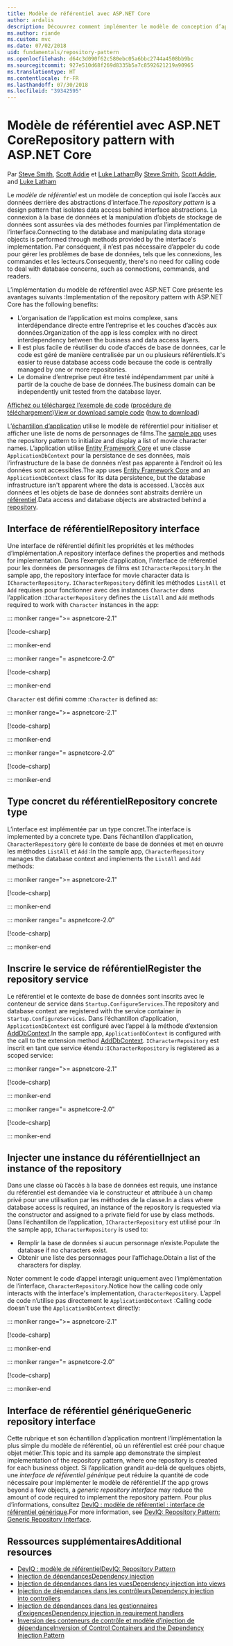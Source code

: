 ```yaml
---
title: Modèle de référentiel avec ASP.NET Core
author: ardalis
description: Découvrez comment implémenter le modèle de conception d’application de référentiel dans une application ASP.NET Core.
ms.author: riande
ms.custom: mvc
ms.date: 07/02/2018
uid: fundamentals/repository-pattern
ms.openlocfilehash: d64c3d090f62c580ebc05a6bbc2744a4508bb9bc
ms.sourcegitcommit: 927e510d68f269d8335b5a7c8592621219a90965
ms.translationtype: HT
ms.contentlocale: fr-FR
ms.lasthandoff: 07/30/2018
ms.locfileid: "39342595"
---
```

# <a name="repository-pattern-with-aspnet-core"></a><span data-ttu-id="d6dc2-103">Modèle de référentiel avec ASP.NET Core</span><span class="sxs-lookup"><span data-stu-id="d6dc2-103">Repository pattern with ASP.NET Core</span></span>

<span data-ttu-id="d6dc2-104">Par [Steve Smith](https://ardalis.com/), [Scott Addie](https://scottaddie.com) et [Luke Latham](https://github.com/guardrex)</span><span class="sxs-lookup"><span data-stu-id="d6dc2-104">By [Steve Smith](https://ardalis.com/), [Scott Addie](https://scottaddie.com), and [Luke Latham](https://github.com/guardrex)</span></span>

<span data-ttu-id="d6dc2-105">Le *modèle de référentiel* est un modèle de conception qui isole l’accès aux données derrière des abstractions d’interface.</span><span class="sxs-lookup"><span data-stu-id="d6dc2-105">The *repository pattern* is a design pattern that isolates data access behind interface abstractions.</span></span> <span data-ttu-id="d6dc2-106">La connexion à la base de données et la manipulation d’objets de stockage de données sont assurées via des méthodes fournies par l’implémentation de l’interface.</span><span class="sxs-lookup"><span data-stu-id="d6dc2-106">Connecting to the database and manipulating data storage objects is performed through methods provided by the interface's implementation.</span></span> <span data-ttu-id="d6dc2-107">Par conséquent, il n’est pas nécessaire d’appeler du code pour gérer les problèmes de base de données, tels que les connexions, les commandes et les lecteurs.</span><span class="sxs-lookup"><span data-stu-id="d6dc2-107">Consequently, there's no need for calling code to deal with database concerns, such as connections, commands, and readers.</span></span>

<span data-ttu-id="d6dc2-108">L’implémentation du modèle de référentiel avec ASP.NET Core présente les avantages suivants :</span><span class="sxs-lookup"><span data-stu-id="d6dc2-108">Implementation of the repository pattern with ASP.NET Core has the following benefits:</span></span>

* <span data-ttu-id="d6dc2-109">L’organisation de l’application est moins complexe, sans interdépendance directe entre l’entreprise et les couches d’accès aux données.</span><span class="sxs-lookup"><span data-stu-id="d6dc2-109">Organization of the app is less complex with no direct interdependency between the business and data access layers.</span></span>
* <span data-ttu-id="d6dc2-110">Il est plus facile de réutiliser du code d’accès de base de données, car le code est géré de manière centralisée par un ou plusieurs référentiels.</span><span class="sxs-lookup"><span data-stu-id="d6dc2-110">It's easier to reuse database access code because the code is centrally managed by one or more repositories.</span></span>
* <span data-ttu-id="d6dc2-111">Le domaine d’entreprise peut être testé indépendamment par unité à partir de la couche de base de données.</span><span class="sxs-lookup"><span data-stu-id="d6dc2-111">The business domain can be independently unit tested from the database layer.</span></span>

<span data-ttu-id="d6dc2-112">[Affichez ou téléchargez l’exemple de code](https://github.com/aspnet/Docs/tree/master/aspnetcore/fundamentals/repository-pattern/samples) ([procédure de téléchargement](xref:tutorials/index#how-to-download-a-sample))</span><span class="sxs-lookup"><span data-stu-id="d6dc2-112">[View or download sample code](https://github.com/aspnet/Docs/tree/master/aspnetcore/fundamentals/repository-pattern/samples) ([how to download](xref:tutorials/index#how-to-download-a-sample))</span></span>

<span data-ttu-id="d6dc2-113">L’[échantillon d’application](https://github.com/aspnet/Docs/tree/master/aspnetcore/fundamentals/repository-pattern/samples) utilise le modèle de référentiel pour initialiser et afficher une liste de noms de personnages de films.</span><span class="sxs-lookup"><span data-stu-id="d6dc2-113">The [sample app](https://github.com/aspnet/Docs/tree/master/aspnetcore/fundamentals/repository-pattern/samples) uses the repository pattern to initialize and display a list of movie character names.</span></span> <span data-ttu-id="d6dc2-114">L’application utilise [Entity Framework Core](/ef/core/) et une classe `ApplicationDbContext` pour la persistance de ses données, mais l’infrastructure de la base de données n’est pas apparente à l’endroit où les données sont accessibles.</span><span class="sxs-lookup"><span data-stu-id="d6dc2-114">The app uses [Entity Framework Core](/ef/core/) and an `ApplicationDbContext` class for its data persistence, but the database infrastructure isn't apparent where the data is accessed.</span></span> <span data-ttu-id="d6dc2-115">L’accès aux données et les objets de base de données sont abstraits derrière un [référentiel](https://martinfowler.com/eaaCatalog/repository.html).</span><span class="sxs-lookup"><span data-stu-id="d6dc2-115">Data access and database objects are abstracted behind a [repository](https://martinfowler.com/eaaCatalog/repository.html).</span></span>

## <a name="repository-interface"></a><span data-ttu-id="d6dc2-116">Interface de référentiel</span><span class="sxs-lookup"><span data-stu-id="d6dc2-116">Repository interface</span></span>

<span data-ttu-id="d6dc2-117">Une interface de référentiel définit les propriétés et les méthodes d’implémentation.</span><span class="sxs-lookup"><span data-stu-id="d6dc2-117">A repository interface defines the properties and methods for implementation.</span></span> <span data-ttu-id="d6dc2-118">Dans l’exemple d’application, l’interface de référentiel pour les données de personnages de films est `ICharacterRepository`.</span><span class="sxs-lookup"><span data-stu-id="d6dc2-118">In the sample app, the repository interface for movie character data is `ICharacterRepository`.</span></span> <span data-ttu-id="d6dc2-119">`ICharacterRepository` définit les méthodes `ListAll` et `Add` requises pour fonctionner avec des instances `Character` dans l’application :</span><span class="sxs-lookup"><span data-stu-id="d6dc2-119">`ICharacterRepository` defines the `ListAll` and `Add` methods required to work with `Character` instances in the app:</span></span>

::: moniker range=">= aspnetcore-2.1"

[!code-csharp[](repository-pattern/samples/2.x/RepositoryPatternSample/Interfaces/ICharacterRepository.cs?name=snippet1)]

::: moniker-end

::: moniker range="= aspnetcore-2.0"

[!code-csharp[](repository-pattern/samples/1.x/RepositoryPatternSample/Interfaces/ICharacterRepository.cs?name=snippet1)]

::: moniker-end

<span data-ttu-id="d6dc2-120">`Character` est défini comme :</span><span class="sxs-lookup"><span data-stu-id="d6dc2-120">`Character` is defined as:</span></span>

::: moniker range=">= aspnetcore-2.1"

[!code-csharp[](repository-pattern/samples/2.x/RepositoryPatternSample/Models/Character.cs?name=snippet1)]

::: moniker-end

::: moniker range="= aspnetcore-2.0"

[!code-csharp[](repository-pattern/samples/1.x/RepositoryPatternSample/Models/Character.cs?name=snippet1)]

::: moniker-end

## <a name="repository-concrete-type"></a><span data-ttu-id="d6dc2-121">Type concret du référentiel</span><span class="sxs-lookup"><span data-stu-id="d6dc2-121">Repository concrete type</span></span>

<span data-ttu-id="d6dc2-122">L’interface est implémentée par un type concret.</span><span class="sxs-lookup"><span data-stu-id="d6dc2-122">The interface is implemented by a concrete type.</span></span> <span data-ttu-id="d6dc2-123">Dans l’échantillon d’application, `CharacterRepository` gère le contexte de base de données et met en œuvre les méthodes `ListAll` et `Add` :</span><span class="sxs-lookup"><span data-stu-id="d6dc2-123">In the sample app, `CharacterRepository` manages the database context and implements the `ListAll` and `Add` methods:</span></span>

::: moniker range=">= aspnetcore-2.1"

[!code-csharp[](repository-pattern/samples/2.x/RepositoryPatternSample/Models/CharacterRepository.cs?name=snippet1)]

::: moniker-end

::: moniker range="= aspnetcore-2.0"

[!code-csharp[](repository-pattern/samples/1.x/RepositoryPatternSample/Models/CharacterRepository.cs?name=snippet1)]

::: moniker-end

## <a name="register-the-repository-service"></a><span data-ttu-id="d6dc2-124">Inscrire le service de référentiel</span><span class="sxs-lookup"><span data-stu-id="d6dc2-124">Register the repository service</span></span>

<span data-ttu-id="d6dc2-125">Le référentiel et le contexte de base de données sont inscrits avec le conteneur de service dans `Startup.ConfigureServices`.</span><span class="sxs-lookup"><span data-stu-id="d6dc2-125">The repository and database context are registered with the service container in `Startup.ConfigureServices`.</span></span> <span data-ttu-id="d6dc2-126">Dans l’échantillon d’application, `ApplicationDbContext` est configuré avec l’appel à la méthode d’extension [AddDbContext](/dotnet/api/microsoft.extensions.dependencyinjection.entityframeworkservicecollectionextensions.adddbcontext).</span><span class="sxs-lookup"><span data-stu-id="d6dc2-126">In the sample app, `ApplicationDbContext` is configured with the call to the extension method [AddDbContext](/dotnet/api/microsoft.extensions.dependencyinjection.entityframeworkservicecollectionextensions.adddbcontext).</span></span> <span data-ttu-id="d6dc2-127">`ICharacterRepository` est inscrit en tant que service étendu :</span><span class="sxs-lookup"><span data-stu-id="d6dc2-127">`ICharacterRepository` is registered as a scoped service:</span></span>

::: moniker range=">= aspnetcore-2.1"

[!code-csharp[](repository-pattern/samples/2.x/RepositoryPatternSample/Startup.cs?name=snippet1&highlight=4-6,18)]

::: moniker-end

::: moniker range="= aspnetcore-2.0"

[!code-csharp[](repository-pattern/samples/1.x/RepositoryPatternSample/Startup.cs?name=snippet1&highlight=4-6,12)]

::: moniker-end

## <a name="inject-an-instance-of-the-repository"></a><span data-ttu-id="d6dc2-128">Injecter une instance du référentiel</span><span class="sxs-lookup"><span data-stu-id="d6dc2-128">Inject an instance of the repository</span></span>

<span data-ttu-id="d6dc2-129">Dans une classe où l’accès à la base de données est requis, une instance du référentiel est demandée via le constructeur et attribuée à un champ privé pour une utilisation par les méthodes de la classe.</span><span class="sxs-lookup"><span data-stu-id="d6dc2-129">In a class where database access is required, an instance of the repository is requested via the constructor and assigned to a private field for use by class methods.</span></span> <span data-ttu-id="d6dc2-130">Dans l’échantillon de l’application, `ICharacterRepository` est utilisé pour :</span><span class="sxs-lookup"><span data-stu-id="d6dc2-130">In the sample app, `ICharacterRepository` is used to:</span></span>

* <span data-ttu-id="d6dc2-131">Remplir la base de données si aucun personnage n’existe.</span><span class="sxs-lookup"><span data-stu-id="d6dc2-131">Populate the database if no characters exist.</span></span>
* <span data-ttu-id="d6dc2-132">Obtenir une liste des personnages pour l’affichage.</span><span class="sxs-lookup"><span data-stu-id="d6dc2-132">Obtain a list of the characters for display.</span></span>

<span data-ttu-id="d6dc2-133">Noter comment le code d’appel interagit uniquement avec l’implémentation de l’interface, `CharacterRepository`.</span><span class="sxs-lookup"><span data-stu-id="d6dc2-133">Notice how the calling code only interacts with the interface's implementation, `CharacterRepository`.</span></span> <span data-ttu-id="d6dc2-134">L’appel de code n’utilise pas directement le `ApplicationDbContext` :</span><span class="sxs-lookup"><span data-stu-id="d6dc2-134">Calling code doesn't use the `ApplicationDbContext` directly:</span></span>

::: moniker range=">= aspnetcore-2.1"

[!code-csharp[](repository-pattern/samples/2.x/RepositoryPatternSample/Pages/Index.cshtml.cs?name=snippet1)]

::: moniker-end

::: moniker range="= aspnetcore-2.0"

[!code-csharp[](repository-pattern/samples/1.x/RepositoryPatternSample/Controllers/HomeController.cs?name=snippet1)]

::: moniker-end

## <a name="generic-repository-interface"></a><span data-ttu-id="d6dc2-135">Interface de référentiel générique</span><span class="sxs-lookup"><span data-stu-id="d6dc2-135">Generic repository interface</span></span>

<span data-ttu-id="d6dc2-136">Cette rubrique et son échantillon d’application montrent l’implémentation la plus simple du modèle de référentiel, où un référentiel est créé pour chaque objet métier.</span><span class="sxs-lookup"><span data-stu-id="d6dc2-136">This topic and its sample app demonstrate the simplest implementation of the repository pattern, where one repository is created for each business object.</span></span> <span data-ttu-id="d6dc2-137">Si l’application grandit au-delà de quelques objets, une *interface de référentiel générique* peut réduire la quantité de code nécessaire pour implémenter le modèle de référentiel.</span><span class="sxs-lookup"><span data-stu-id="d6dc2-137">If the app grows beyond a few objects, a *generic repository interface* may reduce the amount of code required to implement the repository pattern.</span></span> <span data-ttu-id="d6dc2-138">Pour plus d’informations, consultez [DevIQ : modèle de référentiel : interface de référentiel générique](http://deviq.com/repository-pattern/).</span><span class="sxs-lookup"><span data-stu-id="d6dc2-138">For more information, see [DevIQ: Repository Pattern: Generic Repository Interface](http://deviq.com/repository-pattern/).</span></span>

## <a name="additional-resources"></a><span data-ttu-id="d6dc2-139">Ressources supplémentaires</span><span class="sxs-lookup"><span data-stu-id="d6dc2-139">Additional resources</span></span>

* [<span data-ttu-id="d6dc2-140">DevIQ : modèle de référentiel</span><span class="sxs-lookup"><span data-stu-id="d6dc2-140">DevIQ: Repository Pattern</span></span>](https://deviq.com/repository-pattern/)
* [<span data-ttu-id="d6dc2-141">Injection de dépendances</span><span class="sxs-lookup"><span data-stu-id="d6dc2-141">Dependency injection</span></span>](xref:fundamentals/dependency-injection)
* [<span data-ttu-id="d6dc2-142">Injection de dépendances dans les vues</span><span class="sxs-lookup"><span data-stu-id="d6dc2-142">Dependency injection into views</span></span>](xref:mvc/views/dependency-injection)
* [<span data-ttu-id="d6dc2-143">Injection de dépendances dans les contrôleurs</span><span class="sxs-lookup"><span data-stu-id="d6dc2-143">Dependency injection into controllers</span></span>](xref:mvc/controllers/dependency-injection)
* [<span data-ttu-id="d6dc2-144">Injection de dépendances dans les gestionnaires d’exigences</span><span class="sxs-lookup"><span data-stu-id="d6dc2-144">Dependency injection in requirement handlers</span></span>](xref:security/authorization/dependencyinjection)
* [<span data-ttu-id="d6dc2-145">Inversion des conteneurs de contrôle et modèle d’injection de dépendance</span><span class="sxs-lookup"><span data-stu-id="d6dc2-145">Inversion of Control Containers and the Dependency Injection Pattern</span></span>](https://www.martinfowler.com/articles/injection.html)
